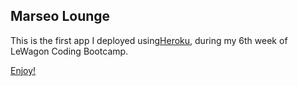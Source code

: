 ## Marseo Lounge

This is the first app I deployed using[Heroku](https://dashboard.heroku.com/apps), during my 6th week of LeWagon Coding Bootcamp.

[Enjoy!](https://marseo-mr-cocktail.herokuapp.com/)
